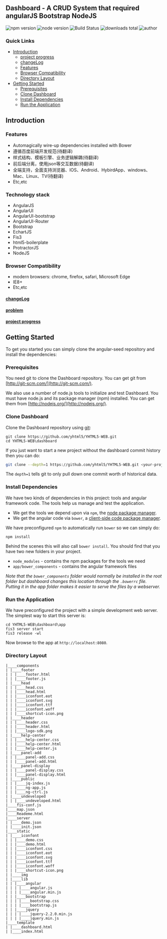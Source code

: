 ## Dashboard - A CRUD System that required angularJS Bootstrap NodeJS

![npm version]
![node version]
![Build Status]
![downloads total]
![author]


### Quick Links
- [Introduction](#introduction)
    - [project progress]  
    - [changeLog](https://github.com/yhtml5/FW-Dashboard/blob/master/changeLog.md)
    - [Features](#features)
    - [Browser Compatibility](#browser-compatibility)
    - [Directory Layout](#directory-layout) 
- [Getting Started](#getting-started)
    - [Prerequisites](#prerequisites)
    - [Clone Dashboard](#clone-dashboard)
    - [Install Dependencies](#install-dependencies)
    - [Run the Application](#run-the-application)
    

## Introduction  

### Features  
  * Automagically wire-up dependencies installed with Bower
  * 遵循百度前端开发规范(待翻译)
  * 样式结构、模板引擎、业务逻辑解耦(待翻译)
  * 前后端分离，使用json等交互数据(待翻译)
  * 全端支持，全面支持浏览器、IOS、Android、HybirdApp、windows、Mac、Linux、TV(待翻译)
  * Etc,etc

### Technology stack

  * AngularJS
  * AngularUI
  * AngularUI-bootstrap
  * AngularUI-Router
  * Bootstrap
  * EchartJS 
  * Fis3
  * html5-boilerplate
  * ProtractorJS
  * NodeJS 

### Browser Compatibility
  * modern browsers: chrome, firefox, safari, Microsoft Edge  
  * IE8+
  * Etc,etc

#### [changeLog] 
#### [problem]
#### [project progress]


## Getting Started  
To get you started you can simply clone the angular-seed repository and install the dependencies:

### Prerequisites

You need git to clone the Dashboard repository. You can get git from
[http://git-scm.com/](http://git-scm.com/).

We also use a number of node.js tools to initialize and test Dashboard. You must have node.js and
its package manager (npm) installed.  You can get them from [http://nodejs.org/](http://nodejs.org/).

### Clone Dashboard

Clone the Dashboard repository using [git][git]:

```
git clone https://github.com/yhtml5/YHTML5-WEB.git
cd YHTML5-WEB\dashboard
```

If you just want to start a new project without the dashboard commit history then you can do:

```bash
git clone --depth=1 https://github.com/yhtml5/YHTML5-WEB.git <your-project-name>
```

The `depth=1` tells git to only pull down one commit worth of historical data.

### Install Dependencies  

We have two kinds of dependencies in this project: tools and angular framework code.  The tools help
us manage and test the application.

* We get the tools we depend upon via `npm`, the [node package manager][npm].
* We get the angular code via `bower`, a [client-side code package manager][bower].

We have preconfigured `npm` to automatically run `bower` so we can simply do:

```
npm install
```

Behind the scenes this will also call `bower install`.  You should find that you have two new
folders in your project.

* `node_modules` - contains the npm packages for the tools we need
* `app/bower_components` - contains the angular framework files

*Note that the `bower_components` folder would normally be installed in the root folder but
dashboard changes this location through the `.bowerrc` file.  Putting it in the app folder makes
it easier to serve the files by a webserver.*

### Run the Application

We have preconfigured the project with a simple development web server.  The simplest way to start
this server is:

```
cd YHTML5-WEB\dashboard\app 
fis3 server start
fis3 release -wl
```

Now browse to the app at `http://localhost:8080`.

### Directory Layout
```
|____components
| |____footer
| | |____footer.html
| | |____footer.js
| |____head
| | |____head.css
| | |____head.html
| | |____iconfont.eot
| | |____iconfont.svg
| | |____iconfont.ttf
| | |____iconfont.woff
| | |____shortcut-icon.png
| |____header
| | |____header.css
| | |____header.html
| | |____logo-sdk.png
| |____help-center
| | |____help-center.css
| | |____help-center.html
| | |____help-center.js
| |____panel-add
| | |____panel-add.css
| | |____panel-add.html
| |____panel-display
| | |____panel-display.css
| | |____panel-display.html
| |____public
| | |____jq-index.js
| | |____ng-app.js
| | |____ng-ctrl.js
| |____undeveloped
| | |____undeveloped.html
|____fis-conf.js
|____map.json
|____Reademe.html
|____server
| |____demo.json
| |____init.json
|____static
| |____iconfont
| | |____demo.css
| | |____demo.html
| | |____iconfont.css
| | |____iconfont.eot
| | |____iconfont.svg
| | |____iconfont.ttf
| | |____iconfont.woff
| | |____shortcut-icon.png
| |____img
| |____lib
| | |____angular
| | | |____angular.js
| | | |____angular.min.js
| | |____bootstrap
| | | |____bootstrap.css
| | | |____bootstrap.js
| | |____jquery
| | | |____jquery-2.2.0.min.js
| | | |____jquery.min.js
|____template
| |____dashboard.html
| |____index.html
```

[git]: http://git-scm.com/
[bower]: http://bower.io
[npm]: https://www.npmjs.org/
[node]: http://nodejs.org
[protractor]: https://github.com/angular/protractor
[jasmine]: http://jasmine.github.io
[karma]: http://karma-runner.github.io
[travis]: https://travis-ci.org/
[http-server]: https://github.com/nodeapps/http-server
[npm version]:https://img.shields.io/npm/v/npm.svg
[node version]:https://img.shields.io/badge/node-v4.3.2-blue.svg
[Build Status]:https://img.shields.io/travis/twbs/bootstrap/master.svg
[downloads total]:https://img.shields.io/github/downloads/atom/atom/total.svg
[author]:https://img.shields.io/badge/author-yhtml5-blue.svg
[changeLog]:https://github.com/yhtml5/FW-Dashboard/blob/master/changeLog.md
[problem]:https://github.com/yhtml5/FW-Dashboard/blob/master/question.md
[project progress]:https://github.com/yhtml5/FW-Dashboard/issues?q=%E4%BB%BB%E5%8A%A1+is%3Aopen
